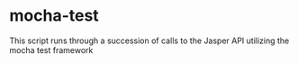 # mocha-test
This script runs through a succession of calls to the Jasper API utilizing the mocha test framework
